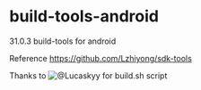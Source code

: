 # build-tools-android
31.0.3 build-tools for android

Reference https://github.com/Lzhiyong/sdk-tools

Thanks to ![@Lucaskyy](https://github.com/Lucaskyy) for build.sh script
